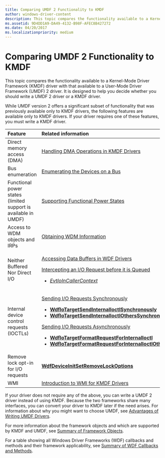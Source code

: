 ```yaml
---
title: Comparing UMDF 2 Functionality to KMDF
author: windows-driver-content
description: This topic compares the functionality available to a Kernel-Mode Driver Framework (KMDF) driver with that available to a User-Mode Driver Framework (UMDF) 2 driver.
ms.assetid: 9D4DD1A9-DA49-4132-B98F-AFEC8B427272
ms.date: 04/20/2017
ms.localizationpriority: medium
---
```


# Comparing UMDF 2 Functionality to KMDF


This topic compares the functionality available to a Kernel-Mode Driver Framework (KMDF) driver with that available to a User-Mode Driver Framework (UMDF) 2 driver. It is designed to help you decide whether you should write a UMDF 2 driver or a KMDF driver.

While UMDF version 2 offers a significant subset of functionality that was previously available only to KMDF drivers, the following features are available only to KMDF drivers. If your driver requires one of these features, you must write a KMDF driver.

<table>
<colgroup>
<col width="50%" />
<col width="50%" />
</colgroup>
<thead>
<tr class="header">
<th align="left">Feature</th>
<th align="left">Related information</th>
</tr>
</thead>
<tbody>
<tr class="odd">
<td align="left">Direct memory access (DMA)</td>
<td align="left"><a href="handling-dma-operations-in-kmdf-drivers.md" data-raw-source="[Handling DMA Operations in KMDF Drivers](handling-dma-operations-in-kmdf-drivers.md)">Handling DMA Operations in KMDF Drivers</a></td>
</tr>
<tr class="even">
<td align="left">Bus enumeration</td>
<td align="left"><a href="enumerating-the-devices-on-a-bus.md" data-raw-source="[Enumerating the Devices on a Bus](enumerating-the-devices-on-a-bus.md)">Enumerating the Devices on a Bus</a></td>
</tr>
<tr class="odd">
<td align="left">Functional power states (limited support is available in UMDF)</td>
<td align="left"><a href="supporting-functional-power-states.md" data-raw-source="[Supporting Functional Power States](supporting-functional-power-states.md)">Supporting Functional Power States</a></td>
</tr>
<tr class="even">
<td align="left">Access to WDM objects and IRPs</td>
<td align="left"><a href="obtaining-wdm-information.md" data-raw-source="[Obtaining WDM Information](obtaining-wdm-information.md)">Obtaining WDM Information</a></td>
</tr>
<tr class="odd">
<td align="left">Neither Buffered Nor Direct I/O</td>
<td align="left"><p><a href="accessing-data-buffers-in-wdf-drivers.md#neither" data-raw-source="[Accessing Data Buffers in WDF Drivers](accessing-data-buffers-in-wdf-drivers.md#neither)">Accessing Data Buffers in WDF Drivers</a></p>
<p><a href="managing-i-o-queues.md#obtaining-requests-from-an-i-o-queue" data-raw-source="[Intercepting an I/O Request before it is Queued](managing-i-o-queues.md#obtaining-requests-from-an-i-o-queue)">Intercepting an I/O Request before it is Queued</a></p>
<ul>
<li><a href="https://msdn.microsoft.com/library/windows/hardware/ff541764" data-raw-source="[&lt;em&gt;EvtIoInCallerContext&lt;/em&gt;](https://msdn.microsoft.com/library/windows/hardware/ff541764)"><em>EvtIoInCallerContext</em></a></li>
</ul></td>
</tr>
<tr class="even">
<td align="left">Internal device control requests (IOCTLs)</td>
<td align="left"><p><a href="sending-i-o-requests-synchronously.md" data-raw-source="[Sending I/O Requests Synchronously](sending-i-o-requests-synchronously.md)">Sending I/O Requests Synchronously</a></p>
<ul>
<li><a href="https://msdn.microsoft.com/library/windows/hardware/ff548656" data-raw-source="[&lt;strong&gt;WdfIoTargetSendInternalIoctlSynchronously&lt;/strong&gt;](https://msdn.microsoft.com/library/windows/hardware/ff548656)"><strong>WdfIoTargetSendInternalIoctlSynchronously</strong></a></li>
<li><a href="https://msdn.microsoft.com/library/windows/hardware/ff548651" data-raw-source="[&lt;strong&gt;WdfIoTargetSendInternalIoctlOthersSynchronously&lt;/strong&gt;](https://msdn.microsoft.com/library/windows/hardware/ff548651)"><strong>WdfIoTargetSendInternalIoctlOthersSynchronously</strong></a></li>
</ul>
<p><a href="sending-i-o-requests-asynchronously.md" data-raw-source="[Sending I/O Requests Asynchronously](sending-i-o-requests-asynchronously.md)">Sending I/O Requests Asynchronously</a></p>
<ul>
<li><a href="https://msdn.microsoft.com/library/windows/hardware/ff548595" data-raw-source="[&lt;strong&gt;WdfIoTargetFormatRequestForInternalIoctl&lt;/strong&gt;](https://msdn.microsoft.com/library/windows/hardware/ff548595)"><strong>WdfIoTargetFormatRequestForInternalIoctl</strong></a></li>
<li><a href="https://msdn.microsoft.com/library/windows/hardware/ff548599" data-raw-source="[&lt;strong&gt;WdfIoTargetFormatRequestForInternalIoctlOthers&lt;/strong&gt;](https://msdn.microsoft.com/library/windows/hardware/ff548599)"><strong>WdfIoTargetFormatRequestForInternalIoctlOthers</strong></a></li>
</ul></td>
</tr>
<tr class="odd">
<td align="left">Remove lock opt-in for I/O requests</td>
<td align="left"><a href="https://msdn.microsoft.com/library/windows/hardware/hh451095" data-raw-source="[&lt;strong&gt;WdfDeviceInitSetRemoveLockOptions&lt;/strong&gt;](https://msdn.microsoft.com/library/windows/hardware/hh451095)"><strong>WdfDeviceInitSetRemoveLockOptions</strong></a></td>
</tr>
<tr class="even">
<td align="left">WMI</td>
<td align="left"><a href="introduction-to-wmi-for-kmdf-drivers.md" data-raw-source="[Introduction to WMI for KMDF Drivers](introduction-to-wmi-for-kmdf-drivers.md)">Introduction to WMI for KMDF Drivers</a></td>
</tr>
</tbody>
</table>

 

If your driver does not require any of the above, you can write a UMDF 2 driver instead of using KMDF. Because the two frameworks share many interfaces, you can convert your driver to KMDF later if the need arises. For information about why you might want to choose UMDF, see [Advantages of Writing UMDF Drivers](advantages-of-writing-umdf-drivers.md).

For more information about the framework objects and which are supported by KMDF and UMDF, see [Summary of Framework Objects](summary-of-framework-objects.md).

For a table showing all Windows Driver Frameworks (WDF) callbacks and methods and their framework applicability, see [Summary of WDF Callbacks and Methods](https://msdn.microsoft.com/library/windows/hardware/dn265591).

 

 





